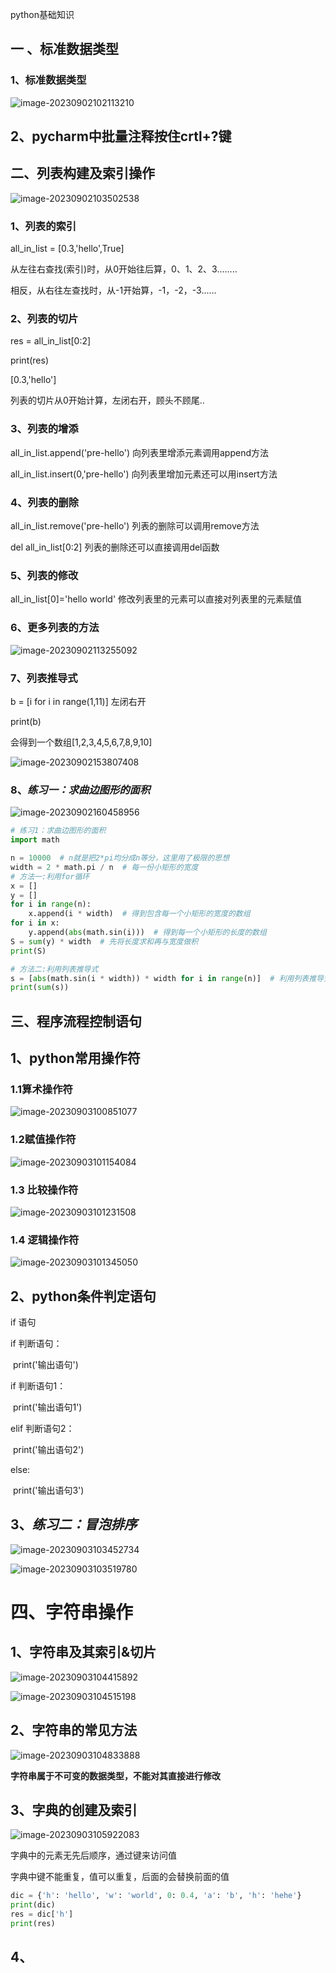python基础知识

## 一 、标准数据类型

### 1、标准数据类型

![image-20230902102113210](./python%E5%9F%BA%E7%A1%80%E7%9F%A5%E8%AF%86.assets\image-20230902102113210.png)

## 2、pycharm中批量注释按住crtl+?键

## 二、列表构建及索引操作

![image-20230902103502538](./python%E5%9F%BA%E7%A1%80%E7%9F%A5%E8%AF%86.assets\image-20230902103502538.png)

### 1、列表的索引

all_in_list = [0.3,'hello',True]

从左往右查找(索引)时，从0开始往后算，0、1、2、3........

相反，从右往左查找时，从-1开始算，-1，-2，-3......

### 2、列表的切片

res = all_in_list[0:2]

print(res)

[0.3,'hello']

列表的切片从0开始计算，左闭右开，顾头不顾尾..

### 3、列表的增添

all_in_list.append('pre-hello')  向列表里增添元素调用append方法

all_in_list.insert(0,'pre-hello') 向列表里增加元素还可以用insert方法

### 4、列表的删除

all_in_list.remove('pre-hello')  列表的删除可以调用remove方法

del all_in_list[0:2]   列表的删除还可以直接调用del函数

### 5、列表的修改

all_in_list[0]='hello world'  修改列表里的元素可以直接对列表里的元素赋值

### 6、更多列表的方法

![image-20230902113255092](./python%E5%9F%BA%E7%A1%80%E7%9F%A5%E8%AF%86.assets\image-20230902113255092.png)

### 7、列表推导式

b = [i for i in range(1,11)]  左闭右开

print(b)

会得到一个数组[1,2,3,4,5,6,7,8,9,10]

![image-20230902153807408](./python%E5%9F%BA%E7%A1%80%E7%9F%A5%E8%AF%86.assets\image-20230902153807408.png)

### 8、***练习一：求曲边图形的面积***

![image-20230902160458956](./python%E5%9F%BA%E7%A1%80%E7%9F%A5%E8%AF%86.assets\image-20230902160458956.png)

```python
# 练习1：求曲边图形的面积
import math

n = 10000  # n就是把2*pi均分成n等分，这里用了极限的思想
width = 2 * math.pi / n  # 每一份小矩形的宽度
# 方法一:利用for循环
x = []
y = []
for i in range(n):
    x.append(i * width)  # 得到包含每一个小矩形的宽度的数组
for i in x:
    y.append(abs(math.sin(i)))  # 得到每一个小矩形的长度的数组
S = sum(y) * width  # 先将长度求和再与宽度做积
print(S)

# 方法二:利用列表推导式
s = [abs(math.sin(i * width)) * width for i in range(n)]  # 利用列表推导式得到每一个小矩形的面积的数组
print(sum(s))
```

## 三、程序流程控制语句

## 1、python常用操作符

### 1.1算术操作符

![image-20230903100851077](./python%E5%9F%BA%E7%A1%80%E7%9F%A5%E8%AF%86.assets\image-20230903100851077.png)

### 1.2赋值操作符

![image-20230903101154084](./python%E5%9F%BA%E7%A1%80%E7%9F%A5%E8%AF%86.assets\image-20230903101154084.png)

### 1.3 比较操作符

![image-20230903101231508](./python%E5%9F%BA%E7%A1%80%E7%9F%A5%E8%AF%86.assets\image-20230903101231508.png)

### 1.4 逻辑操作符

![image-20230903101345050](./python%E5%9F%BA%E7%A1%80%E7%9F%A5%E8%AF%86.assets\image-20230903101345050.png)

## 2、python条件判定语句

if 语句

if 判断语句：

​    print('输出语句')

if 判断语句1：

​    print('输出语句1')

elif 判断语句2：

​	print('输出语句2')

else:

​	print('输出语句3')

## 3、***练习二：冒泡排序***

![image-20230903103452734](./python%E5%9F%BA%E7%A1%80%E7%9F%A5%E8%AF%86.assets\image-20230903103452734.png)

![image-20230903103519780](./python%E5%9F%BA%E7%A1%80%E7%9F%A5%E8%AF%86.assets\image-20230903103519780.png)

# 四、字符串操作

## 1、字符串及其索引&切片

![image-20230903104415892](./python%E5%9F%BA%E7%A1%80%E7%9F%A5%E8%AF%86.assets\image-20230903104415892.png)

![image-20230903104515198](./python%E5%9F%BA%E7%A1%80%E7%9F%A5%E8%AF%86.assets\image-20230903104515198.png)

## 2、字符串的常见方法

![image-20230903104833888](./python%E5%9F%BA%E7%A1%80%E7%9F%A5%E8%AF%86.assets\image-20230903104833888.png)

**字符串属于不可变的数据类型，不能对其直接进行修改**

## 3、字典的创建及索引

![image-20230903105922083](./python%E5%9F%BA%E7%A1%80%E7%9F%A5%E8%AF%86.assets\image-20230903105922083.png)

字典中的元素无先后顺序，通过键来访问值

字典中键不能重复，值可以重复，后面的会替换前面的值

```python
dic = {'h': 'hello', 'w': 'world', 0: 0.4, 'a': 'b', 'h': 'hehe'}
print(dic)
res = dic['h']
print(res)
```

## 4、